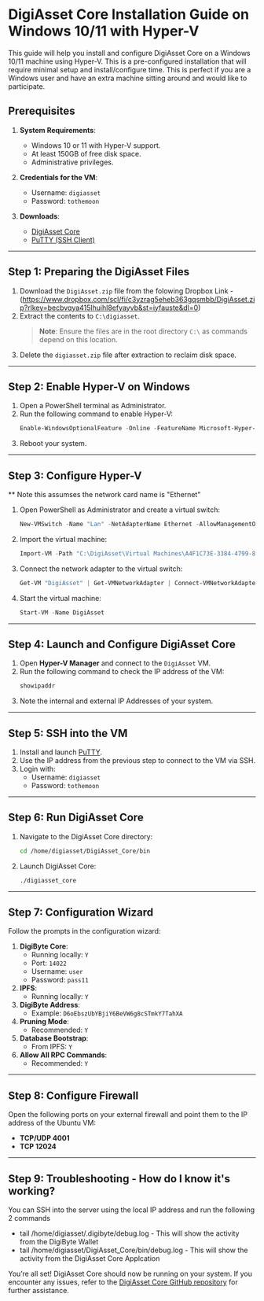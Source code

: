 # DigiAsset Core Installation Guide on Windows 10/11 with Hyper-V

This guide will help you install and configure DigiAsset Core on a Windows 10/11 machine using Hyper-V. This is a pre-configured installation that will require minimal setup and install/configure time. This is perfect if you are a Windows user and have an extra machine sitting around and would like to participate.

## Prerequisites

1. **System Requirements**:
   - Windows 10 or 11 with Hyper-V support.
   - At least 150GB of free disk space.
   - Administrative privileges.

2. **Credentials for the VM**:
   - Username: `digiasset`
   - Password: `tothemoon`

3. **Downloads**:
   - [DigiAsset Core](https://github.com/DigiAsset-Core/DigiAsset_Core)
   - [PuTTY (SSH Client)](https://the.earth.li/~sgtatham/putty/latest/w64/putty-64bit-0.82-installer.msi)

---

## Step 1: Preparing the DigiAsset Files

1. Download the `DigiAsset.zip` file from the folowing Dropbox Link - (https://www.dropbox.com/scl/fi/c3yzrag5eheb363gqsmbb/DigiAsset.zip?rlkey=becbvqya415lhuihl8efyayvb&st=iyfauste&dl=0)
2. Extract the contents to `C:\digiasset`.
   > **Note**: Ensure the files are in the root directory `C:\` as commands depend on this location.
3. Delete the `digiasset.zip` file after extraction to reclaim disk space.

---

## Step 2: Enable Hyper-V on Windows

1. Open a PowerShell terminal as Administrator.
2. Run the following command to enable Hyper-V:
   ```powershell
   Enable-WindowsOptionalFeature -Online -FeatureName Microsoft-Hyper-V -All
   ```
3. Reboot your system.

---

## Step 3: Configure Hyper-V

** Note this assumses the network card name is "Ethernet"
1. Open PowerShell as Administrator and create a virtual switch:
   ```powershell
   New-VMSwitch -Name "Lan" -NetAdapterName Ethernet -AllowManagementOS:$true
   ```
2. Import the virtual machine:
   ```powershell
   Import-VM -Path "C:\DigiAsset\Virtual Machines\A4F1C73E-3384-4799-8E42-2A42A4FCB6B9.vmcx"
   ```
3. Connect the network adapter to the virtual switch:
   ```powershell
   Get-VM "DigiAsset" | Get-VMNetworkAdapter | Connect-VMNetworkAdapter -SwitchName "Lan"
   ```
4. Start the virtual machine:
   ```powershell
   Start-VM -Name DigiAsset
   ```

---

## Step 4: Launch and Configure DigiAsset Core

1. Open **Hyper-V Manager** and connect to the `DigiAsset` VM.
2. Run the following command to check the IP address of the VM:
   ```bash
   showipaddr
   ```
3. Note the internal and external IP Addresses of your system.

---

## Step 5: SSH into the VM

1. Install and launch [PuTTY](https://the.earth.li/~sgtatham/putty/latest/w64/putty-64bit-0.82-installer.msi).
2. Use the IP address from the previous step to connect to the VM via SSH.
3. Login with:
   - Username: `digiasset`
   - Password: `tothemoon`

---

## Step 6: Run DigiAsset Core

1. Navigate to the DigiAsset Core directory:
   ```bash
   cd /home/digiasset/DigiAsset_Core/bin
   ```
2. Launch DigiAsset Core:
   ```bash
   ./digiasset_core
   ```

---

## Step 7: Configuration Wizard

Follow the prompts in the configuration wizard:

1. **DigiByte Core**:
   - Running locally: `Y`
   - Port: `14022`
   - Username: `user`
   - Password: `pass11`
2. **IPFS**:
   - Running locally: `Y`
3. **DigiByte Address**:
   - Example: `D6oEbszUbYBjiY6BeVW6g8cSTmkY7TahXA`
4. **Pruning Mode**:
   - Recommended: `Y`
5. **Database Bootstrap**:
   - From IPFS: `Y`
6. **Allow All RPC Commands**:
   - Recommended: `Y`

---

## Step 8: Configure Firewall

Open the following ports on your external firewall and point them to the IP address of the Ubuntu VM:

- **TCP/UDP 4001**
- **TCP 12024**

---

## Step 9: Troubleshooting - How do I know it's working?

You can SSH into the server using the local IP address and  run the following 2 commands

- tail /home/digiasset/.digibyte/debug.log - This will show the activity from the DigiByte Wallet
- tail /home/digiasset/DigiAsset_Core/bin/debug.log - This will show the activity from the DigiAsset Core Applcation 

You’re all set! DigiAsset Core should now be running on your system. If you encounter any issues, refer to the [DigiAsset Core GitHub repository](https://github.com/DigiAsset-Core/DigiAsset_Core) for further assistance.
